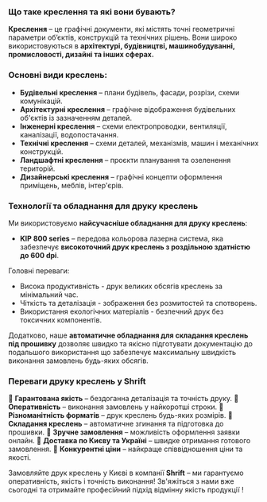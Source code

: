 ### Що таке креслення та які вони бувають?

**Креслення** – це графічні документи, які містять точні геометричні параметри об’єктів, конструкцій
та технічних рішень. Вони широко використовуються в **архітектурі, будівництві, 
машинобудуванні, промисловості, дизайні та інших сферах.**

### Основні види креслень:

* **Будівельні креслення** – плани будівель, фасади, розрізи, схеми комунікацій.
* **Архітектурні креслення** – графічне відображення будівельних об'єктів із зазначенням деталей.
* **Інженерні креслення** – схеми електропроводки, вентиляції, каналізації, водопостачання.
* **Технічні креслення** – схеми деталей, механізмів, машин і механічних конструкцій.
* **Ландшафтні креслення** – проєкти планування та озеленення територій.
* **Дизайнерські креслення** – графічні концепти оформлення приміщень, меблів, інтер'єрів.

### Технології та обладнання для друку креслень

Ми використовуємо **найсучасніше обладнання для друку креслень**:

* **KIP 800 series** – передова кольорова лазерна система, яка забезпечує **високоточний друк креслень з роздільною здатністю до 600 dpi**. 

Головні переваги:

* Висока продуктивність - друк великих обсягів креслень за мінімальний час.
* Чіткість та деталізація - зображення без розмитостей та спотворень.
* Використання екологічних матеріалів - безпечний друк без токсичних компонентів.

Додатково, наше **автоматичне обладнання для складання креслень під прошивку** дозволяє швидко та якісно підготувати документацію до подальшого використання що забезпечує максимальну швидкість виконання замовлень будь-яких обсягів.

### Переваги друку креслень у Shrift

📌 **Гарантована якість** – бездоганна деталізація та точність друку. 📌 **Оперативність** – виконання замовлень у найкоротші строки. 📌 **Різноманітність форматів** – друк креслень будь-яких розмірів. 📌 **Складання креслень** – автоматичне згинання та підготовка до прошивки. 📌 **Зручне замовлення** – можливість оформлення заявки онлайн. 📌 **Доставка по Києву та Україні** – швидке отримання готового замовлення. 📌 **Конкурентні ціни** – найкраще співвідношення ціни та якості.

Замовляйте друк креслень у Києві в компанії **Shrift** – ми гарантуємо оперативність, якість і точність виконання! Зв'яжіться з нами вже сьогодні та отримайте професійний підхід відмінну якість продукції !
